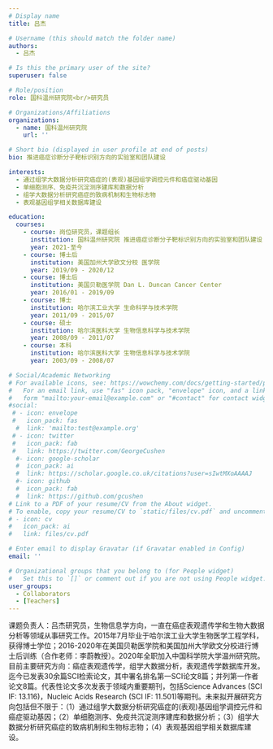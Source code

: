 ```yaml
---
# Display name
title: 吕杰

# Username (this should match the folder name)
authors:
  - 吕杰

# Is this the primary user of the site?
superuser: false

# Role/position
role: 国科温州研究院<br/>研究员

# Organizations/Affiliations
organizations:
  - name: 国科温州研究院
    url: ''

# Short bio (displayed in user profile at end of posts)
bio: 推进癌症诊断分子靶标识别方向的实验室和团队建设

interests:
  - 通过组学大数据分析研究癌症的(表观)基因组学调控元件和癌症驱动基因
  - 单细胞测序、免疫共沉淀测序建库和数据分析
  - 组学大数据分析研究癌症的致病机制和生物标志物
  - 表观基因组学相关数据库建设

education:
  courses:
    - course: 岗位研究员，课题组长
      institution: 国科温州研究院 推进癌症诊断分子靶标识别方向的实验室和团队建设
      year: 2021-至今
    - course: 博士后 
      institution: 美国加州大学欧文分校 医学院
      year: 2019/09 - 2020/12
    - course: 博士后 
      institution: 美国贝勒医学院 Dan L. Duncan Cancer Center
      year: 2016/01 - 2019/09  
    - course: 博士
      institution: 哈尔滨工业大学 生命科学与技术学院
      year: 2011/09 - 2015/07
    - course: 硕士
      institution: 哈尔滨医科大学 生物信息科学与技术学院
      year: 2008/09 - 2011/07
    - course: 本科
      institution: 哈尔滨医科大学 生物信息科学与技术学院
      year: 2003/09 - 2008/07

# Social/Academic Networking
# For available icons, see: https://wowchemy.com/docs/getting-started/page-builder/#icons
#   For an email link, use "fas" icon pack, "envelope" icon, and a link in the
#   form "mailto:your-email@example.com" or "#contact" for contact widget.
#social:
 # - icon: envelope
 #   icon_pack: fas
  #  link: 'mailto:test@example.org'
 # - icon: twitter
 #   icon_pack: fab
 #   link: https://twitter.com/GeorgeCushen
  #- icon: google-scholar
  #  icon_pack: ai
  #  link: https://scholar.google.co.uk/citations?user=sIwtMXoAAAAJ
  #- icon: github
  #  icon_pack: fab
  #  link: https://github.com/gcushen
# Link to a PDF of your resume/CV from the About widget.
# To enable, copy your resume/CV to `static/files/cv.pdf` and uncomment the lines below.
# - icon: cv
#   icon_pack: ai
#   link: files/cv.pdf

# Enter email to display Gravatar (if Gravatar enabled in Config)
email: ''

# Organizational groups that you belong to (for People widget)
#   Set this to `[]` or comment out if you are not using People widget.
user_groups:
  - Collaborators
  - [Teachers]
---
```


课题负责人：吕杰研究员，生物信息学方向，一直在癌症表观遗传学和生物大数据分析等领域从事研究工作。2015年7月毕业于哈尔滨工业大学生物医学工程学科，获得博士学位；2016-2020年在美国贝勒医学院和美国加州大学欧文分校进行博士后训练（合作老师：李蔚教授）。2020年全职加入中国科学院大学温州研究院。目前主要研究方向：癌症表观遗传学，组学大数据分析，表观遗传学数据库开发。迄今已发表30余篇SCI检索论文，其中署名排名第一SCI论文8篇；并列第一作者论文8篇。代表性论文多次发表于领域内重要期刊，包括Science Advances (SCI IF: 13.116)，Nucleic Acids Research (SCI IF: 11.501)等期刊。未来拟开展研究方向包括但不限于：（1）通过组学大数据分析研究癌症的(表观)基因组学调控元件和癌症驱动基因；（2）单细胞测序、免疫共沉淀测序建库和数据分析；（3）组学大数据分析研究癌症的致病机制和生物标志物；（4）表观基因组学相关数据库建设。
